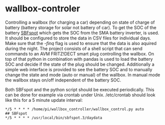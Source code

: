 # wallbox-controler

Controlling a wallbox (for charging a car) depending on state of charge of battery (battery storage for solar not battery of car). To get the SOC of the battery [
SBFspot](https://github.com/SBFspot/SBFspot) which gets the SOC from the SMA battery inverter, is used. It should be
configured to store the data in CSV files for individual days. Make sure that the *-finq* flag is used to ensure that the data is also aquired during the night. 
The project consists of a shell script that can send commands to an AVM FRITZ!DECT smart plug controlling the wallbox. On top of that python in combination with 
pandas is used to load the battery SOC and decide if the state of the plug should be changed. Additionally a simple web interface is provided to see the battery SOC
and to manually change the state and mode (auto or manual) of the wallbox. In manual mode the wallbox stays on/off independent of the battery SOC.

Both SBFspot and the python script should be executed periodically. This can be done for example via crontab under Unix. /etc/crontab should look like this for
a 5 minute update interval:
```
*/5 * * * * /home/pi/wallbox_controller/wallbox_control.py auto
## SBFspot
*/5 * * * * /usr/local/bin/sbfspot.3/daydata
